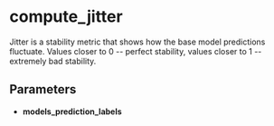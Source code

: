 # compute_jitter

Jitter is a stability metric that shows how the base model predictions fluctuate. Values closer to 0 -- perfect stability, values closer to 1 -- extremely bad stability.



## Parameters

- **models_prediction_labels**




